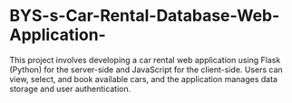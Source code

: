 # BYS-s-Car-Rental-Database-Web-Application-
 This project involves developing a car rental web application using Flask (Python) for the server-side and JavaScript for the client-side. Users can view, select, and book available cars, and the application manages data storage and user authentication.

